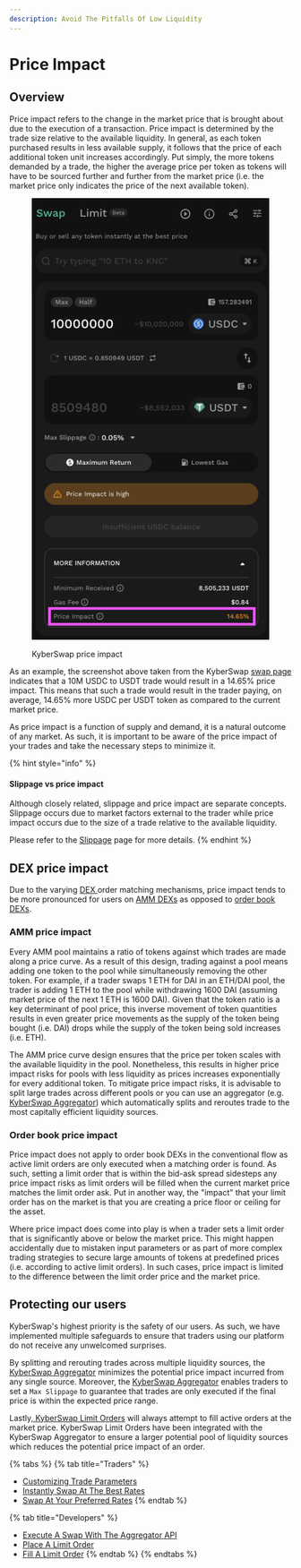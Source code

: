 ```yaml
---
description: Avoid The Pitfalls Of Low Liquidity
---
```


# Price Impact

## Overview

Price impact refers to the change in the market price that is brought about due to the execution of a transaction. Price impact is determined by the trade size relative to the available liquidity. In general, as each token purchased results in less available supply, it follows that the price of each additional token unit increases accordingly. Put simply, the more tokens demanded by a trade, the higher the average price per token as tokens will have to be sourced further and further from the market price (i.e. the market price only indicates the price of the next available token).

<figure><img src="../../../.gitbook/assets/image (3).png" alt=""><figcaption><p>KyberSwap price impact</p></figcaption></figure>

As an example, the screenshot above taken from the KyberSwap [swap page](https://kyberswap.com/swap) indicates that a 10M USDC to USDT trade would result in a 14.65% price impact. This means that such a trade would result in the trader paying, on average, 14.65% more USDC per USDT token as compared to the current market price.

As price impact is a function of supply and demand, it is a natural outcome of any market. As such, it is important to be aware of the price impact of your trades and take the necessary steps to minimize it.&#x20;

{% hint style="info" %}
#### Slippage vs price impact

Although closely related, slippage and price impact are separate concepts. Slippage occurs due to market factors external to the trader while price impact occurs due to the size of a trade relative to the available liquidity.

Please refer to the [Slippage](slippage.md) page for more details.
{% endhint %}

## DEX price impact

Due to the varying [DEX ](decentralised-exchange-dex.md)order matching mechanisms, price impact tends to be more pronounced for users on [AMM DEXs](automated-market-maker.md) as opposed to [order book DEXs](order-book.md).

### AMM price impact

Every AMM pool maintains a ratio of tokens against which trades are made along a price curve. As a result of this design, trading against a pool means adding one token to the pool while simultaneously removing the other token. For example, if a trader swaps 1 ETH for DAI in an ETH/DAI pool, the trader is adding 1 ETH to the pool while withdrawing 1600 DAI (assuming market price of the next 1 ETH is 1600 DAI). Given that the token ratio is a key determinant of pool price, this inverse movement of token quantities results in even greater price movements as the supply of the token being bought (i.e. DAI) drops while the supply of the token being sold increases (i.e. ETH).

The AMM price curve design ensures that the price per token scales with the available liquidity in the pool. Nonetheless, this results in higher price impact risks for pools with less liquidity as prices increases exponentially for every additional token. To mitigate price impact risks, it is advisable to split large trades across different pools or you can use an aggregator (e.g. [KyberSwap Aggregator](../../../kyberswap-solutions/kyberswap-aggregator/)) which automatically splits and reroutes trade to the most capitally efficient liquidity sources.

### Order book price impact

Price impact does not apply to order book DEXs in the conventional flow as active limit orders are only executed when a matching order is found. As such, setting a limit order that is within the bid-ask spread sidesteps any price impact risks as limit orders will be filled when the current market price matches the limit order ask. Put in another way, the "impact" that your limit order has on the market is that you are creating a price floor or ceiling for the asset.

Where price impact does come into play is when a trader sets a limit order that is significantly above or below the market price. This might happen accidentally due to mistaken input parameters or as part of more complex trading strategies to secure large amounts of tokens at predefined prices (i.e. according to active limit orders). In such cases, price impact is limited to the difference between the limit order price and the market price.&#x20;

## Protecting our users

KyberSwap's highest priority is the safety of our users. As such, we have implemented multiple safeguards to ensure that traders using our platform do not receive any unwelcomed surprises.&#x20;

By splitting and rerouting trades across multiple liquidity sources, the [KyberSwap Aggregator](../../../kyberswap-solutions/kyberswap-aggregator/) minimizes the potential price impact incurred from any single source. Moreover, the [KyberSwap Aggregator](../../../kyberswap-solutions/kyberswap-aggregator/) enables traders to set a `Max Slippage` to guarantee that trades are only executed if the final price is within the expected price range.

Lastly,[ KyberSwap Limit Orders](../../../kyberswap-solutions/limit-order/) will always attempt to fill active orders at the market price. KyberSwap Limit Orders have been integrated with the KyberSwap Aggregator to ensure a larger potential pool of liquidity sources which reduces the potential price impact of an order.

{% tabs %}
{% tab title="Traders" %}
* [Customizing Trade Parameters](../../../kyberswap-solutions/kyberswap-interface/user-guides/instantly-swap-at-the-best-rates.md#customizing-trade-parameters)
* [Instantly Swap At The Best Rates](../../../kyberswap-solutions/kyberswap-interface/user-guides/instantly-swap-at-the-best-rates.md)
* [Swap At Your Preferred Rates](../../../kyberswap-solutions/kyberswap-interface/user-guides/trade-at-your-preferred-rates.md)
{% endtab %}

{% tab title="Developers" %}
* [Execute A Swap With The Aggregator API](../../../kyberswap-solutions/kyberswap-aggregator/developer-guides/execute-a-swap-with-the-aggregator-api.md)
* [Place A Limit Order](../../../kyberswap-solutions/limit-order/developer-guides/place-a-limit-order.md)
* [Fill A Limit Order](../../../kyberswap-solutions/limit-order/developer-guides/fill-a-limit-order.md)
{% endtab %}
{% endtabs %}
